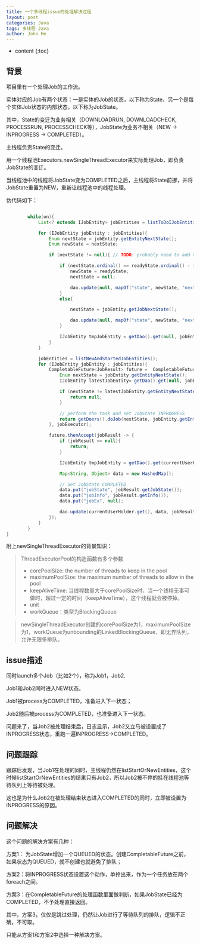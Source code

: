 ```yaml
---
title: 一个多线程issue的处理解决过程
layout: post
categories: Java
tags: 多线程 Java
author: John He
---
```


* content
{:toc}

## 背景

项目里有一个处理Job的工作流。

实体对应的Job有两个状态：一是实体的Job的状态，以下称为State，另一个是每个实体Job状态的内部状态，以下称为JobState。

其中，State的变迁为业务相关（DOWNLOADRUN, DOWNLOADCHECK, PROCESSRUN, PROCESSCHECK等），JobState为业务不相关（NEW -> INPROGRESS -> COMPLETED）。

主线程负责State的变迁。

用一个线程池Executors.newSingleThreadExecutor来实际处理Job，即负责JobState的变迁。

当线程池中的线程将JobState变为COMPLETED之后，主线程将State前挪，并将JobState重置为NEW，重新让线程池中的线程处理。

伪代码如下：

```java

		while(on){
			List<? extends IJobEntity> jobEntities = listToDoIJobEntities();

			for (IJobEntity jobEntity : jobEntities){
				Enum nextState = jobEntity.getEntityNextState();
				Enum newState = nextState;

				if (nextState != null){ // TODO: probably need to add nextState != NULL in the sql query above

					if (nextState.ordinal() == readyState.ordinal() - 1){
						newState = readyState;
						nextState = null;

						dao.update(null, mapOf("state", newState, "nextState", nextState, "jobState", null), jobEntity.getEntityId());
					}
					else{

						nextState = jobEntity.getJobNextState();

						dao.update(null, mapOf("state", newState, "nextState", nextState, "jobState", JobState.NEW), jobEntity.getEntityId());
					}

					IJobEntity tmpJobEntity = getDao().get(null, jobEntity.getEntityId()).orElse(null);
				}
			}

			jobEntities = listNewAndStartedJobEntities();
			for (IJobEntity jobEntity : jobEntities){
				CompletableFuture<JobResult> future =  CompletableFuture.supplyAsync(() -> {
					Enum nextState = jobEntity.getEntityNextState();
					IJobEntity latestJobEntity= getDao().get(null, jobEntity.getEntityId()).orElse(null);

					if (nextState != latestJobEntity.getEntityNextState()){
						return null;
					}

					// perform the task and set JobState INPROGRESS
					return getDoers().doJob(nextState, jobEntity.getEntityId());
				}, jobExecutor);

				future.thenAccept(jobResult -> {
					if (jobResult == null){
						return;
					}

					IJobEntity tmpJobEntity = getDao().get(currentUserHolder.get(),jobResult.getEntityId()).orElse(null);

					Map<String, Object> data = new HashedMap();

					// Set JobState COMPLETED
					data.put("jobState", jobResult.getJobState());
					data.put("jobInfo", jobResult.getInfo());
					data.put("jobEx", null);

					dao.update(currentUserHolder.get(), data, jobResult.getEntityId());
				});
			}
		}
}

```

附上newSingleThreadExecutor的背景知识：

> ThreadExecutorPool的构造函数有多个参数
> - corePoolSize: the number of threads to keep in the pool
> - maximumPoolSize: the maximum number of threads to allow in the pool
> - keepAliveTime: 当线程数量大于corePoolSize时，当一个线程无事可做时，超过一定的时间（keepAliveTime），这个线程就会被停掉。
> - unit
> - workQueue：类型为BlockingQueue<Runnable>

> newSingleThreadExecutor创建的corePoolSize为1，maximumPoolSize为1，workQueue为unbounding的LinkedBlockingQueue，即无界队列，允许无限多排队。

## issue描述

同时launch多个Job（比如2个），称为Job1，Job2.

Job1和Job2同时进入NEW状态。

Job1被process为COMPLETED，准备进入下一状态；

Job2随后被process为COMPLETED，也准备进入下一状态。

问题来了，当Job2被处理结束后，日志显示，Job2又立马被设置成了INPROGRESS状态，重跑一遍INPROGRESS->COMPLETED。

## 问题跟踪

跟踪后发现，当Job1在处理的同时，主线程仍然在listStartOrNewEntities，这个时候listStartOrNewEntities的结果只有Job2，所以Job2被不停的挂在线程池等待队列上等待被处理。

这也是为什么Job2在被处理结束状态进入COMPLETED的同时，立即被设置为INPROGRESS的原因。


## 问题解决

这个问题的解决方案有几种：

方案1： 为JobState增加一个QUEUED的状态。创建CompletableFuture之前，如果状态为QUEUED，就不创建也就避免了排队；

方案2：将INPROGRESS状态设置这个动作，单拎出来，作为一个任务放在两个foreach之间。

方案3：在CompletableFuture的处理函数里面做判断，如果JobState已经为COMPLETED，不予处理直接返回。

其中，方案3，仅仅是跳过处理，仍然让Job进行了等待队列的排队，逻辑不正确，不可取。

只能从方案1和方案2中选择一种解决方案。

